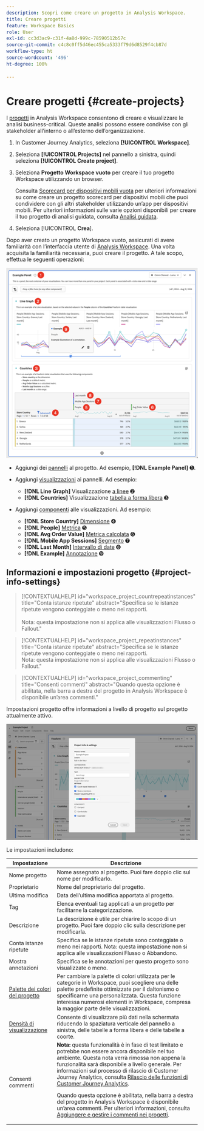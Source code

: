 ```yaml
---
description: Scopri come creare un progetto in Analysis Workspace.
title: Creare progetti
feature: Workspace Basics
role: User
exl-id: cc3d3ac9-c31f-4a8d-999c-78590512b57c
source-git-commit: c4c8c0ff5d46ec455ca5333f79d6d8529f4cb87d
workflow-type: ht
source-wordcount: '496'
ht-degree: 100%

---
```


# Creare progetti {#create-projects}


I [progetti](/help/analysis-workspace/build-workspace-project/freeform-overview.md) in Analysis Workspace consentono di creare e visualizzare le analisi business-critical.  Queste analisi possono essere condivise con gli stakeholder all’interno o all’esterno dell’organizzazione.

1. In Customer Journey Analytics, seleziona **[!UICONTROL Workspace]**.

1. Seleziona **[!UICONTROL Projects]** nel pannello a sinistra, quindi seleziona **[!UICONTROL Create project]**.

1. Seleziona **Progetto Workspace vuoto** per creare il tuo progetto Workspace utilizzando un browser.

   Consulta [Scorecard per dispositivi mobili vuota](/help/mobile-app/curator.md) per ulteriori informazioni su come creare un progetto scorecard per dispositivi mobili che puoi condividere con gli altri stakeholder utilizzando un’app per dispositivi mobili. Per ulteriori informazioni sulle varie opzioni disponibili per creare il tuo progetto di analisi guidata, consulta [Analisi guidata](/help/guided-analysis/overview.md).

1. Seleziona [!UICONTROL **Crea**].


Dopo aver creato un progetto Workspace vuoto, assicurati di avere familiarità con l’interfaccia utente di [Analysis Workspace](/help/analysis-workspace/home.md). Una volta acquisita la familiarità necessaria, puoi creare il progetto. A tale scopo, effettua le seguenti operazioni:

![Progetto di esempio](assets/example-project.png)

* Aggiungi dei [pannelli](/help/analysis-workspace/c-panels/panels.md) al progetto. Ad esempio, **[!DNL Example Panel]** ➊.

* Aggiungi [visualizzazioni](/help/analysis-workspace/visualizations/freeform-analysis-visualizations.md) ai pannelli. Ad esempio:
   * **[!DNL Line Graph]** Visualizzazione [a linee](/help/analysis-workspace/visualizations/line.md) ➋
   * **[!DNL Countries]** Visualizzazione [tabella a forma libera](/help/analysis-workspace/visualizations/freeform-table/freeform-table.md) ➌
* Aggiungi [componenti](/help/components/overview.md) alle visualizzazioni. Ad esempio:
   * **[!DNL Store Country]** [Dimensione](/help/components/dimensions/overview.md) ➍
   * **[!DNL People]** [Metrica](/help/components/apply-create-metrics.md) ➎
   * **[!DNL Avg Order Value]** [Metrica calcolata](/help/components/calc-metrics/calc-metr-overview.md) ➏
   * **[!DNL Mobile App Sessions]** [Segmento](/help/components/segments/seg-overview.md) ➐
   * **[!DNL Last Month]** [Intervallo di date](/help/components/date-ranges/overview.md) ➑
   * **[!DNL Example]** [Annotazione](/help/components/annotations/overview.md) ➒


## Informazioni e impostazioni progetto {#project-info-settings}

>[!CONTEXTUALHELP]
>id="workspace_project_countrepeatinstances"
>title="Conta istanze ripetute"
>abstract="Specifica se le istanze ripetute vengono conteggiate o meno nei rapporti.<br/><br/>Nota: questa impostazione non si applica alle visualizzazioni Flusso o Fallout."

>[!CONTEXTUALHELP]
>id="workspace_project_repeatinstances"
>title="Conta istanze ripetute"
>abstract="Specifica se le istanze ripetute vengono conteggiate o meno nei rapporti.<br/>Nota: questa impostazione non si applica alle visualizzazioni Flusso o Fallout."


>[!CONTEXTUALHELP]
>id="workspace_project_commenting"
>title="Consenti commenti"
>abstract="Quando questa opzione è abilitata, nella barra a destra del progetto in Analysis Workspace è disponibile un’area commenti."


Impostazioni progetto offre informazioni a livello di progetto sul progetto attualmente attivo.

![Finestra Informazioni e impostazioni progetto.](./assets/projectinfo.png)

Le impostazioni includono:

| Impostazione | Descrizione |
|---|---|
| Nome progetto | Nome assegnato al progetto. Puoi fare doppio clic sul nome per modificarlo. |
| Proprietario | Nome del proprietario del progetto. |
| Ultima modifica | Data dell’ultima modifica apportata al progetto. |
| Tag | Elenca eventuali tag applicati a un progetto per facilitarne la categorizzazione. |
| Descrizione | La descrizione è utile per chiarire lo scopo di un progetto. Puoi fare doppio clic sulla descrizione per modificarla. |
| Conta istanze ripetute | Specifica se le istanze ripetute sono conteggiate o meno nei rapporti. Nota: questa impostazione non si applica alle visualizzazioni Flusso o Abbandono. |
| Mostra annotazioni | Specifica se le annotazioni per questo progetto sono visualizzate o meno. |
| [Palette dei colori del progetto](/help/analysis-workspace/build-workspace-project/color-palettes.md) | Per cambiare la palette di colori utilizzata per le categorie in Workspace, puoi scegliere una delle palette predefinite ottimizzate per il daltonismo o specificarne una personalizzata. Questa funzione interessa numerosi elementi in Workspace, compresa la maggior parte delle visualizzazioni. |
| [Densità di visualizzazione](/help/analysis-workspace/build-workspace-project/view-density.md) | Consente di visualizzare più dati nella schermata riducendo la spaziatura verticale del pannello a sinistra, delle tabelle a forma libera e delle tabelle a coorte. |
| Consenti commenti | **Nota:** questa funzionalità è in fase di test limitato e potrebbe non essere ancora disponibile nel tuo ambiente. Questa nota verrà rimossa non appena la funzionalità sarà disponibile a livello generale. Per informazioni sul processo di rilascio di Customer Journey Analytics, consulta [Rilascio delle funzioni di Customer Journey Analytics](/help/release-notes/releases.md). <p>Quando questa opzione è abilitata, nella barra a destra del progetto in Analysis Workspace è disponibile un’area commenti. Per ulteriori informazioni, consulta [Aggiungere e gestire i commenti nei progetti](/help/analysis-workspace/build-workspace-project/comment-projects.md).</p> |



